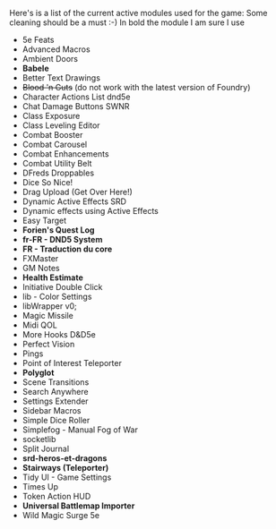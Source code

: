 Here's is a list of the current active modules used for the game:
Some cleaning should be a must :-) 
In bold the module I am sure I use

* 5e Feats
* Advanced Macros
* Ambient Doors
* **Babele**
* Better Text Drawings
* ~~Blood 'n Guts~~ (do not work with the latest version of Foundry)
* Character Actions List dnd5e
* Chat Damage Buttons SWNR
* Class Exposure
* Class Leveling Editor
* Combat Booster
* Combat Carousel
* Combat Enhancements
* Combat Utility Belt
* DFreds Droppables
* Dice So Nice!
* Drag Upload (Get Over Here!)
* Dynamic Active Effects SRD
* Dynamic effects using Active Effects
* Easy Target
* **Forien's Quest Log**
* **fr-FR - DND5 System**
* **FR - Traduction du core**
* FXMaster
* GM Notes
* **Health Estimate**
* Initiative Double Click
* lib - Color Settings
* libWrapper v0;
* Magic Missile
* Midi QOL
* More Hooks D&D5e
* Perfect Vision
* Pings
* Point of Interest Teleporter
* **Polyglot**
* Scene Transitions
* Search Anywhere
* Settings Extender
* Sidebar Macros
* Simple Dice Roller
* Simplefog - Manual Fog of War
* socketlib
* Split Journal
* **srd-heros-et-dragons**
* **Stairways (Teleporter)**
* Tidy UI - Game Settings
* Times Up
* Token Action HUD
* **Universal Battlemap Importer**
* Wild Magic Surge 5e
